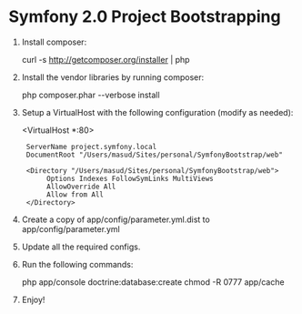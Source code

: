 Symfony 2.0 Project Bootstrapping
=================================

1. Install composer:

    curl -s http://getcomposer.org/installer | php

2. Install the vendor libraries by running composer:

    php composer.phar --verbose install

3. Setup a VirtualHost with the following configuration (modify as needed):

    <VirtualHost *:80>
        
        ServerName project.symfony.local
        DocumentRoot "/Users/masud/Sites/personal/SymfonyBootstrap/web"
        
        <Directory "/Users/masud/Sites/personal/SymfonyBootstrap/web">
             Options Indexes FollowSymLinks MultiViews
             AllowOverride All
             Allow from All
        </Directory>
        
    </VirtualHost>

4. Create a copy of app/config/parameter.yml.dist to app/config/parameter.yml

5. Update all the required configs.

6. Run the following commands:

    php app/console doctrine:database:create
    chmod -R 0777 app/cache

6. Enjoy!
